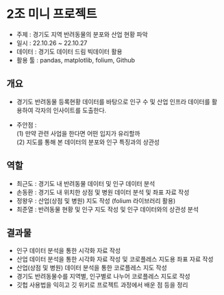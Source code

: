 # 2조 미니 프로젝트 
 
 - 주제 : 경기도 지역 반려동물의 분포와 산업 현황 파악
 - 일시 : 22.10.26 ~ 22.10.27 
 - 데이터 : 경기도 데이터 드림 빅데이터 활용
 - 활용 툴 : pandas, matplotlib, folium, Github

## 개요
  
 - 경기도 반려동물 등록현황 데이터를 바탕으로 인구 수 및 산업 인프라 데이터를 활용하여 각자의 인사이트를 도출한다.
    
 - 주안점 :   
    (1) 만약 관련 사업을 한다면 어떤 입지가 유리할까   
    (2) 지도를 통해 본 데이터의 분포와 인구 특징과의 상관성


## 역할
 
  - 최근도 : 경기도 내 반려동물 데이터 및 인구 데이터 분석
  - 손동환 : 경기도 내 위치한 상점 및 병원 데이터 분석 및 좌표 자료 작성
  - 정왕우 : 산업(상점 및 병원) 지도 작성 (folium 라이브러리 활용)
  - 최준열 : 반려동물 현황 및 인구 지도 작성 및 인구 데이터와의 상관성 분석 


## 결과물

- 인구 데이터 분석을 통한 시각화 자료 작성
- 산업 데이터 분석을 통한 시각화 자료 작성 및 코로플레스 지도용 좌표 자료 작성
- 산업(상점 및 병원) 데이터 분석을 통한 코로플레스 지도 작성 
- 경기도 반려동물수를 지역별, 인구별로 나누어 코로플레스 지도로 작성
- 깃헙 사용법을 익히고 깃 위키로 프로젝트 과정에서 배운 점 등을 정리




